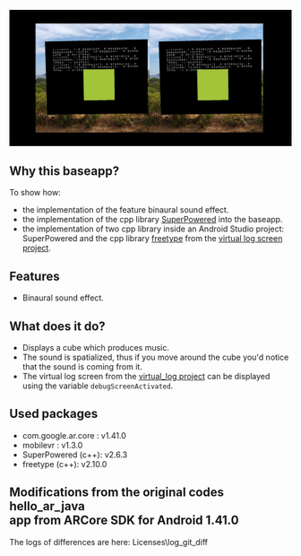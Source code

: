 ![screenshot](/screenshots/binaural_sound_screenshot.jpg)

## Why this baseapp?
To show how:
- the implementation of the feature binaural sound effect.
- the implementation of the cpp library [SuperPowered](https://github.com/superpoweredSDK/Low-Latency-Android-iOS-Linux-Windows-tvOS-macOS-Interactive-Audio-Platform/tree/master/Examples_Android/SuperpoweredPlayer) into the baseapp.
- the implementation of two cpp library inside an Android Studio project: SuperPowered and the cpp library [freetype](https://freetype.org/index.html) from the [virtual log screen project](../virtual_log/readme.md). 

## Features
- Binaural sound effect.

## What does it do?
- Displays a cube which produces music.
- The sound is spatialized, thus if you move around the cube you'd notice that the sound is coming from it.
- The virtual log screen from the [virtual_log project](../virtual_log/readme.md) can be displayed using the variable ```debugScreenActivated```.

## Used packages
- com.google.ar.core : v1.41.0
- mobilevr : v1.3.0
- SuperPowered (c++): v2.6.3
- freetype (c++): v2.10.0

## Modifications from the original codes hello_ar_java<br>app from ARCore SDK for Android 1.41.0
The logs of differences are here:
Licenses\log_git_diff